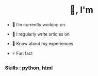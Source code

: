 <h1 align="center"> 👋, I'm </h1>

<h3 align="center"></h3>

- 🔭 I’m currently working on []()

- 📝 I regularly write articles on []()

- 📄 Know about my experiences []()

- ⚡ Fun fact

<h3>Skills : python, html</h3>
